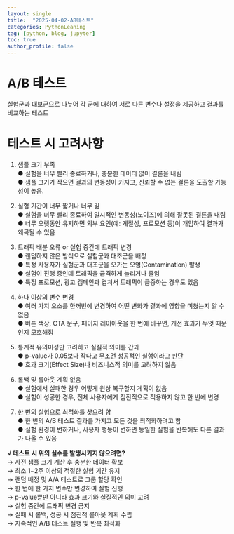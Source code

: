 ```yaml
---
layout: single
title:  "2025-04-02-AB테스트"
categories: PythonLeaning
tag: [python, blog, jupyter]
toc: true
author_profile: false
---
```


<head>
  <style>
    table.dataframe {
      white-space: normal;
      width: 100%;
      height: 240px;
      display: block;
      overflow: auto;
      font-family: Arial, sans-serif;
      font-size: 0.9rem;
      line-height: 20px;
      text-align: center;
      border: 0px !important;
    }

    table.dataframe th {
      text-align: center;
      font-weight: bold;
      padding: 8px;
    }

    table.dataframe td {
      text-align: center;
      padding: 8px;
    }

    table.dataframe tr:hover {
      background: #b8d1f3; 
    }

    .output_prompt {
      overflow: auto;
      font-size: 0.9rem;
      line-height: 1.45;
      border-radius: 0.3rem;
      -webkit-overflow-scrolling: touch;
      padding: 0.8rem;
      margin-top: 0;
      margin-bottom: 15px;
      font: 1rem Consolas, "Liberation Mono", Menlo, Courier, monospace;
      color: $code-text-color;
      border: solid 1px $border-color;
      border-radius: 0.3rem;
      word-break: normal;
      white-space: pre;
    }

  .dataframe tbody tr th:only-of-type {
      vertical-align: middle;
  }

  .dataframe tbody tr th {
      vertical-align: top;
  }

  .dataframe thead th {
      text-align: center !important;
      padding: 8px;
  }

  .page__content p {
      margin: 0 0 0px !important;
  }

  .page__content p > strong {
    font-size: 0.8rem !important;
  }

  </style>
</head>





# **A/B 테스트**

실험군과 대보군으로 나누어 각 군에 대하여 서로 다른 변수나 설정을 제공하고 결과를 비교하는 테스트

# **테스트 시 고려사항**

1. 샘플 크기 부족   
● 실험을 너무 빨리 종료하거나, 충분한 데이터 없이 결론을 내림  
● 샘플 크기가 작으면 결과의 변동성이 커지고, 신뢰할 수 없는 결론을 도출할 가능성이 높음.  
  
2. 실험 기간이 너무 짧거나 너무 긺  
● 실험을 너무 빨리 종료하여 일시적인 변동성(노이즈)에 의해 잘못된 결론을 내림  
● 너무 오랫동안 유지하면 외부 요인(예: 계절성, 프로모션 등)이 개입하여 결과가 왜곡될 수 있음  

3. 트래픽 배분 오류 or 실험 중간에 트래픽 변경  
● 랜덤하지 않은 방식으로 실험군과 대조군을 배정  
● 특정 사용자가 실험군과 대조군을 오가는 오염(Contamination) 발생  
● 실험이 진행 중인데 트래픽을 급격하게 늘리거나 줄임  
● 특정 프로모션, 광고 캠페인과 겹쳐서 트래픽이 급증하는 경우도 있음  

4. 하나 이상의 변수 변경  
● 여러 가지 요소를 한꺼번에 변경하여 어떤 변화가 결과에 영향을 미쳤는지 알 수 없음  
● 버튼 색상, CTA 문구, 페이지 레이아웃을 한 번에 바꾸면, 개선 효과가 무엇 때문인지 모호해짐

5. 통계적 유의미성만 고려하고 실질적 의미를 간과  
● p-value가 0.05보다 작다고 무조건 성공적인 실험이라고 판단  
● 효과 크기(Effect Size)나 비즈니스적 의미를 고려하지 않음  

6. 롤백 및 롤아웃 계획 없음  
● 실험에서 실패한 경우 어떻게 원상 복구할지 계획이 없음  
● 실험이 성공한 경우, 전체 사용자에게 점진적으로 적용하지 않고 한 번에 변경

7. 한 번의 실험으로 최적화를 찾으려 함  
● 한 번의 A/B 테스트 결과를 가지고 모든 것을 최적화하려고 함  
● 실험 환경이 변하거나, 사용자 행동이 변하면 동일한 실험을 반복해도 다른 결과가 나올 수 있음

**√ 테스트 시 위의 실수를 발생시키지 않으려면?**  
→ 사전 샘플 크기 계산 후 충분한 데이터 확보  
→ 최소 1~2주 이상의 적절한 실험 기간 유지  
→ 랜덤 배정 및 A/A 테스트로 그룹 할당 확인  
→ 한 번에 한 가지 변수만 변경하여 실험 진행  
→ p-value뿐만 아니라 효과 크기와 실질적인 의미 고려  
→ 실험 중간에 트래픽 변경 금지  
→ 실패 시 롤백, 성공 시 점진적 롤아웃 계획 수립  
→ 지속적인 A/B 테스트 실행 및 반복 최적화  














